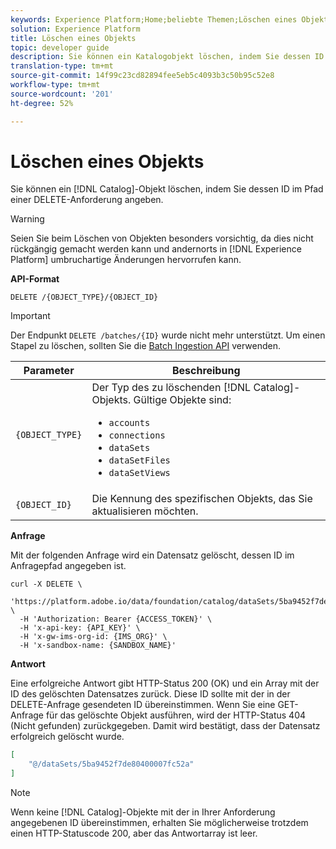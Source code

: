 ```yaml
---
keywords: Experience Platform;Home;beliebte Themen;Löschen eines Objekts;Katalogdienst;API
solution: Experience Platform
title: Löschen eines Objekts
topic: developer guide
description: Sie können ein Katalogobjekt löschen, indem Sie dessen ID im Pfad einer DELETE-Anfrage angeben.
translation-type: tm+mt
source-git-commit: 14f99c23cd82894fee5eb5c4093b3c50b95c52e8
workflow-type: tm+mt
source-wordcount: '201'
ht-degree: 52%

---
```



# Löschen eines Objekts

Sie können ein [!DNL Catalog]-Objekt löschen, indem Sie dessen ID im Pfad einer DELETE-Anforderung angeben.

>[!WARNING]
>
>Seien Sie beim Löschen von Objekten besonders vorsichtig, da dies nicht rückgängig gemacht werden kann und andernorts in [!DNL Experience Platform] umbruchartige Änderungen hervorrufen kann.

**API-Format**

```http
DELETE /{OBJECT_TYPE}/{OBJECT_ID}
```

>[!IMPORTANT]
>
>Der Endpunkt `DELETE /batches/{ID}` wurde nicht mehr unterstützt. Um einen Stapel zu löschen, sollten Sie die [Batch Ingestion API](../../ingestion/batch-ingestion/api-overview.md#delete-a-batch) verwenden.

| Parameter | Beschreibung |
| --- | --- |
| `{OBJECT_TYPE}` | Der Typ des zu löschenden [!DNL Catalog]-Objekts. Gültige Objekte sind: <ul><li>`accounts`</li><li>`connections`</li><li>`dataSets`</li><li>`dataSetFiles`</li><li>`dataSetViews`</li></ul> |
| `{OBJECT_ID}` | Die Kennung des spezifischen Objekts, das Sie aktualisieren möchten. |

**Anfrage**

Mit der folgenden Anfrage wird ein Datensatz gelöscht, dessen ID im Anfragepfad angegeben ist.

```shell
curl -X DELETE \
  'https://platform.adobe.io/data/foundation/catalog/dataSets/5ba9452f7de80400007fc52a' \
  -H 'Authorization: Bearer {ACCESS_TOKEN}' \
  -H 'x-api-key: {API_KEY}' \
  -H 'x-gw-ims-org-id: {IMS_ORG}' \
  -H 'x-sandbox-name: {SANDBOX_NAME}'
```

**Antwort**

Eine erfolgreiche Antwort gibt HTTP-Status 200 (OK) und ein Array mit der ID des gelöschten Datensatzes zurück. Diese ID sollte mit der in der DELETE-Anfrage gesendeten ID übereinstimmen. Wenn Sie eine GET-Anfrage für das gelöschte Objekt ausführen, wird der HTTP-Status 404 (Nicht gefunden) zurückgegeben. Damit wird bestätigt, dass der Datensatz erfolgreich gelöscht wurde.

```json
[
    "@/dataSets/5ba9452f7de80400007fc52a"
]
```

>[!NOTE]
>
>Wenn keine [!DNL Catalog]-Objekte mit der in Ihrer Anforderung angegebenen ID übereinstimmen, erhalten Sie möglicherweise trotzdem einen HTTP-Statuscode 200, aber das Antwortarray ist leer.
